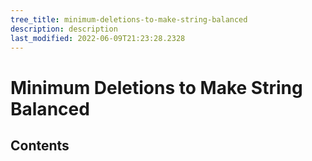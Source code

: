 ```yaml
---
tree_title: minimum-deletions-to-make-string-balanced
description: description
last_modified: 2022-06-09T21:23:28.2328
---
```


# Minimum Deletions to Make String Balanced

## Contents
